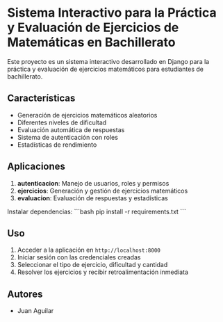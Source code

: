 # Sistema Interactivo para la Práctica y Evaluación de Ejercicios de Matemáticas en Bachillerato

Este proyecto es un sistema interactivo desarrollado en Django para la práctica y evaluación de ejercicios matemáticos para estudiantes de bachillerato.

## Características

- Generación de ejercicios matemáticos aleatorios
- Diferentes niveles de dificultad
- Evaluación automática de respuestas
- Sistema de autenticación con roles
- Estadísticas de rendimiento

## Aplicaciones

1. **autenticacion**: Manejo de usuarios, roles y permisos
2. **ejercicios**: Generación y gestión de ejercicios matemáticos
3. **evaluacion**: Evaluación de respuestas y estadísticas


Instalar dependencias:
\`\`\`bash
pip install -r requirements.txt
\`\`\`

## Uso

1. Acceder a la aplicación en `http://localhost:8000`
2. Iniciar sesión con las credenciales creadas
3. Seleccionar el tipo de ejercicio, dificultad y cantidad
4. Resolver los ejercicios y recibir retroalimentación inmediata

## Autores

- Juan Aguilar
